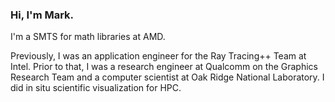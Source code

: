 ### Hi, I'm Mark.

I'm a SMTS for math libraries at AMD.

Previously, I was an application engineer for the Ray Tracing++ Team at Intel. Prior to that, I was a research engineer at Qualcomm on the Graphics Research Team and a computer scientist at Oak Ridge National Laboratory. I did in situ scientific visualization for HPC.

<!--
**m-kim/m-kim** is a ✨ _special_ ✨ repository because its `README.md` (this file) appears on your GitHub profile.

Here are some ideas to get you started:

- 🔭 I’m currently working on ...
- 🌱 I’m currently learning ...
- 👯 I’m looking to collaborate on ...
- 🤔 I’m looking for help with ...
- 💬 Ask me about ...
- 📫 How to reach me: ...
- 😄 Pronouns: ...
- ⚡ Fun fact: ...
-->
  

